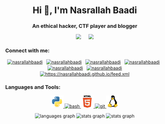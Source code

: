 <h1 align="center">Hi 👋, I'm Nasrallah Baadi</h1>
<h3 align="center">An ethical hacker, CTF player and blogger</h3>

<div align="center">
    <img src="https://www.hackthebox.eu/badge/image/565048" height="70" style="margin: 0 10px;">
    <img src="https://tryhackme-badges.s3.amazonaws.com/Nasrallah.png" height="70" style="margin: 0 10px;">
</div>

<h3 align="left">Connect with me:</h3>
<p align="center">
<a href="https://twitter.com/nasrallahbaadi" target="blank"><img align="center" src="https://raw.githubusercontent.com/rahuldkjain/github-profile-readme-generator/master/src/images/icons/Social/twitter.svg" alt="nasrallahbaadi" height="30" width="40" /></a>
&nbsp; <a href="https://linkedin.com/in/nasrallahbaadi" target="blank"><img align="center" src="https://raw.githubusercontent.com/rahuldkjain/github-profile-readme-generator/master/src/images/icons/Social/linked-in-alt.svg" alt="nasrallahbaadi" height="30" width="40" /></a>
&nbsp; <a href="https://tryhackme.com/p/Nasrallahbaadi" target="blank"><img align="center" src="https://authenticator.2stable.com/assets/img/2fa-services/Icons/tryhackme.com.svg" alt="nasrallahbaadi" height="30" width="30" /></a>
&nbsp; <a href="https://tryhackme.com/p/Nasrallahbaadi" target="blank"><img align="center" src="https://app.hackthebox.com/images/HTB-favicon/favicon.ico" alt="nasrallahbaadi" height="30" width="30" /></a>
&nbsp; <a href="https://discord.com/users/653193083919532038" target="blank"><img align="center" src="https://static-00.iconduck.com/assets.00/discord-icon-2048x2048-o5mluhz2.png" alt="nasrallahbaadi" height="30" width="30" /></a>
&nbsp; <a href="https://t.me/Sirius1337" target="blank"><img align="center" src="https://upload.wikimedia.org/wikipedia/commons/thumb/8/82/Telegram_logo.svg/2048px-Telegram_logo.svg.png" alt="nasrallahbaadi" height="30" width="30" /></a>
<a href="/https://nasrallahbaadi.github.io/feed.xml" target="blank"><img align="center" src="https://raw.githubusercontent.com/rahuldkjain/github-profile-readme-generator/master/src/images/icons/Social/rss.svg" alt="https://nasrallahbaadi.github.io/feed.xml" height="30" width="40" /></a>
</p>

<h3 align="left">Languages and Tools:</h3>
<p align="center"> <a href="https://www.python.org" target="_blank" rel="noreferrer"> <img src="https://raw.githubusercontent.com/devicons/devicon/master/icons/python/python-original.svg" alt="python" width="40" height="40"/> </a> <a href="https://www.gnu.org/software/bash/" target="_blank" rel="noreferrer"> <img src="https://community.infoblox.com/t5/image/serverpage/image-id/2195iA290BF7E3BA6064D/image-size/large/is-moderation-mode/true?v=v2&px=999" alt="bash" width="40" height="40"/> </a> <a href="https://www.w3.org/html/" target="_blank" rel="noreferrer"> <img src="https://raw.githubusercontent.com/devicons/devicon/master/icons/html5/html5-original-wordmark.svg" alt="html5" width="40" height="40"/> </a> <a href="https://git-scm.com/" target="_blank" rel="noreferrer"> <img src="https://www.vectorlogo.zone/logos/git-scm/git-scm-icon.svg" alt="git" width="40" height="40"/> </a> <a href="https://www.linux.org/" target="_blank" rel="noreferrer"> <img src="https://raw.githubusercontent.com/devicons/devicon/master/icons/linux/linux-original.svg" alt="linux" width="40" height="40"/> </a>  </p>

<div align="center">
  <img src="https://github-readme-stats.vercel.app/api/top-langs?username=nasrallahbaadi&show_icons=true&locale=en&layout=compact&theme=tokyonight" height="200" alt="languages graph"  />
  <img src="https://github-readme-stats.vercel.app/api?username=nasrallahbaadi&show_icons=true&locale=en&theme=tokyonight" height="200" alt="stats graph"  />
  <img src="https://github-readme-streak-stats.herokuapp.com/?user=nasrallahbaadi&theme=tokyonight" height="200" alt="stats graph"  />
</div>